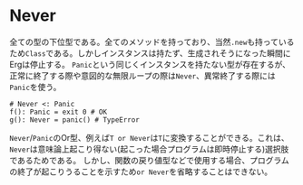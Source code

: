 # Never

全ての型の下位型である。全てのメソッドを持っており、当然`.new`も持っているため`Class`である。しかしインスタンスは持たず、生成されそうになった瞬間にErgは停止する。
`Panic`という同じくインスタンスを持たない型が存在するが、正常に終了する際や意図的な無限ループの際は`Never`、異常終了する際には`Panic`を使う。

```erg
# Never <: Panic
f(): Panic = exit 0 # OK
g(): Never = panic() # TypeError
```

`Never`/`Panic`のOr型、例えば`T or Never`は`T`に変換することができる。これは、`Never`は意味論上起こり得ない(起こった場合プログラムは即時停止する)選択肢であるためである。
しかし、関数の戻り値型などで使用する場合、プログラムの終了が起こりうることを示すため`or Never`を省略することはできない。
